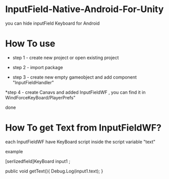 # InputField-Native-Android-For-Unity
you can hide inputField Keyboard for Android

# How To use

* step 1 -
create new project or open existing  project

* step 2 -
import package

* step 3 -
create new empty gameobject and add component "InputFieldHandler"

*step 4 - create Canavs and added InputFieldWF , you can find it in WindForceKeyBoard/PlayerPrefs"

done

# How To get Text from InputFieldWF?
each InputFieldWF have KeyBoard script inside the script  variable "text"

example

[serlizedfield]KeyBoard input1 ;

public void getText(){
Debug.Log(input1.text);
}


